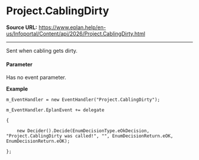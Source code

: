 # Project.CablingDirty

**Source URL:** https://www.eplan.help/en-us/Infoportal/Content/api/2026/Project.CablingDirty.html

---

Sent when cabling gets dirty.

#### **Parameter**

Has no event parameter.

**Example**

```
m_EventHandler = new EventHandler("Project.CablingDirty");
m_EventHandler.EplanEvent += delegate
{
    new Decider().Decide(EnumDecisionType.eOkDecision, "Project.CablingDirty was called!", "", EnumDecisionReturn.eOK, EnumDecisionReturn.eOK);
};

```